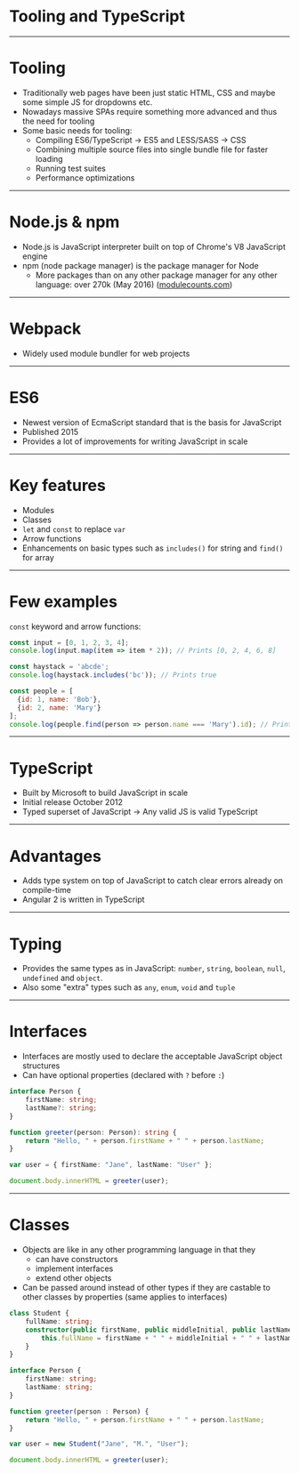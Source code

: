 # Tooling and TypeScript
---
# Tooling
- Traditionally web pages have been just static HTML, CSS and maybe some simple JS for dropdowns etc.
- Nowadays massive SPAs require something more advanced and thus the need for tooling
- Some basic needs for tooling:
  - Compiling ES6/TypeScript -> ES5 and LESS/SASS -> CSS
  - Combining multiple source files into single bundle file for faster loading
  - Running test suites
  - Performance optimizations
---
# Node.js & npm
- Node.js is JavaScript interpreter built on top of Chrome's V8 JavaScript engine
- npm (node package manager) is the package manager for Node
  - More packages than on any other package manager for any other language: over 270k (May 2016) ([modulecounts.com](http://www.modulecounts.com/))
---
# Webpack
- Widely used module bundler for web projects
---
# ES6
- Newest version of EcmaScript standard that is the basis for JavaScript
- Published 2015
- Provides a lot of improvements for writing JavaScript in scale
---
# Key features
- Modules
- Classes
- `let` and `const` to replace `var`
- Arrow functions
- Enhancements on basic types such as `includes()` for string and `find()` for array
---
# Few examples
`const` keyword and arrow functions:

```javascript
const input = [0, 1, 2, 3, 4];
console.log(input.map(item => item * 2)); // Prints [0, 2, 4, 6, 8]
```

```javascript
const haystack = 'abcde';
console.log(haystack.includes('bc')); // Prints true
```

```javascript
const people = [
  {id: 1, name: 'Bob'},
  {id: 2, name: 'Mary'}
];
console.log(people.find(person => person.name === 'Mary').id); // Prints 2
```
---
# TypeScript
- Built by Microsoft to build JavaScript in scale
- Initial release October 2012
- Typed superset of JavaScript -> Any valid JS is valid TypeScript
---
# Advantages
- Adds type system on top of JavaScript to catch clear errors already on compile-time
- Angular 2 is written in TypeScript
---
# Typing
- Provides the same types as in JavaScript: `number`, `string`, `boolean`, `null`, `undefined` and `object`.
- Also some "extra" types such as `any`, `enum`, `void` and `tuple`
---
# Interfaces
- Interfaces are mostly used to declare the acceptable JavaScript object structures
- Can have optional properties (declared with `?` before `:`)

```typescript
interface Person {
    firstName: string;
    lastName?: string;
}

function greeter(person: Person): string {
    return "Hello, " + person.firstName + " " + person.lastName;
}

var user = { firstName: "Jane", lastName: "User" };

document.body.innerHTML = greeter(user);
```
---
# Classes
- Objects are like in any other programming language in that they
  - can have constructors
  - implement interfaces
  - extend other objects
- Can be passed around instead of other types if they are castable to other classes by properties (same applies to interfaces)

```typescript
class Student {
    fullName: string;
    constructor(public firstName, public middleInitial, public lastName) {
        this.fullName = firstName + " " + middleInitial + " " + lastName;
    }
}

interface Person {
    firstName: string;
    lastName: string;
}

function greeter(person : Person) {
    return "Hello, " + person.firstName + " " + person.lastName;
}

var user = new Student("Jane", "M.", "User");

document.body.innerHTML = greeter(user);
```
